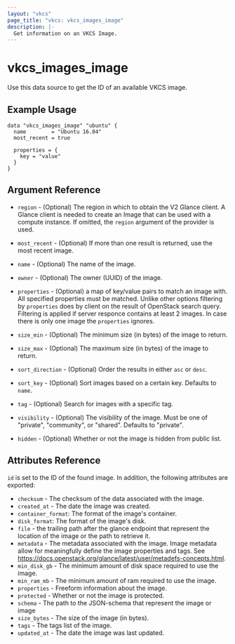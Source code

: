 ```yaml
---
layout: "vkcs"
page_title: "vkcs: vkcs_images_image"
description: |-
  Get information on an VKCS Image.
---
```


# vkcs\_images\_image

Use this data source to get the ID of an available VKCS image.

## Example Usage

```hcl
data "vkcs_images_image" "ubuntu" {
  name        = "Ubuntu 16.04"
  most_recent = true

  properties = {
    key = "value"
  }
}
```

## Argument Reference

* `region` - (Optional) The region in which to obtain the V2 Glance client.
    A Glance client is needed to create an Image that can be used with
    a compute instance. If omitted, the `region` argument of the provider
    is used.

* `most_recent` - (Optional) If more than one result is returned, use the most
  recent image.

* `name` - (Optional) The name of the image.

* `owner` - (Optional) The owner (UUID) of the image.

* `properties` - (Optional) a map of key/value pairs to match an image with.
    All specified properties must be matched. Unlike other options filtering
    by `properties` does by client on the result of OpenStack search query.
    Filtering is applied if server responce contains at least 2 images. In
    case there is only one image the `properties` ignores.

* `size_min` - (Optional) The minimum size (in bytes) of the image to return.

* `size_max` - (Optional) The maximum size (in bytes) of the image to return.

* `sort_direction` - (Optional) Order the results in either `asc` or `desc`.

* `sort_key` - (Optional) Sort images based on a certain key. Defaults to `name`.

* `tag` - (Optional) Search for images with a specific tag.

* `visibility` - (Optional) The visibility of the image. Must be one of 
    "private", "community", or "shared". Defaults to "private".

* `hidden` - (Optional) Whether or not the image is hidden from public list.

## Attributes Reference

`id` is set to the ID of the found image. In addition, the following attributes
are exported:

* `checksum` - The checksum of the data associated with the image.
* `created_at` - The date the image was created.
* `container_format`: The format of the image's container.
* `disk_format`: The format of the image's disk.
* `file` - the trailing path after the glance endpoint that represent the
location of the image or the path to retrieve it.
* `metadata` - The metadata associated with the image.
   Image metadata allow for meaningfully define the image properties
   and tags. See https://docs.openstack.org/glance/latest/user/metadefs-concepts.html.
* `min_disk_gb` - The minimum amount of disk space required to use the image.
* `min_ram_mb` - The minimum amount of ram required to use the image.
* `properties` - Freeform information about the image.
* `protected` - Whether or not the image is protected.
* `schema` - The path to the JSON-schema that represent
   the image or image
* `size_bytes` - The size of the image (in bytes).
* `tags` - The tags list of the image.
* `updated_at` - The date the image was last updated.
